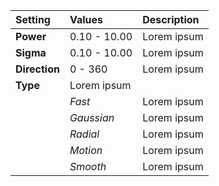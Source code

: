 | Setting       | Values       | Description |
| :------------ | :----------- | :---------- |
| **Power**     | 0.10 - 10.00 | Lorem ipsum |
| **Sigma**     | 0.10 - 10.00 | Lorem ipsum |
| **Direction** | 0 - 360      | Lorem ipsum |
| **Type**      | Lorem ipsum  |
|               | *Fast*       | Lorem ipsum |
|               | *Gaussian*   | Lorem ipsum |
|               | *Radial*     | Lorem ipsum |
|               | *Motion*     | Lorem ipsum |
|               | *Smooth*     | Lorem ipsum |
